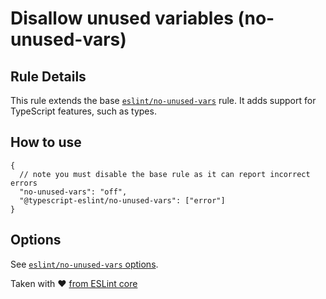 # Disallow unused variables (no-unused-vars)

## Rule Details

This rule extends the base [`eslint/no-unused-vars`](https://eslint.org/docs/rules/no-unused-vars) rule. It adds support for TypeScript features, such as types.

## How to use

```
{
  // note you must disable the base rule as it can report incorrect errors
  "no-unused-vars": "off",
  "@typescript-eslint/no-unused-vars": ["error"]
}
```

## Options

See [`eslint/no-unused-vars` options](https://eslint.org/docs/rules/no-unused-vars#options).

Taken with ❤️ [from ESLint core](https://github.com/eslint/eslint/blob/master/docs/rules/no-unused-vars.md)
